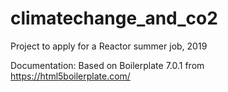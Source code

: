 # climatechange_and_co2
Project to apply for a Reactor summer job, 2019

Documentation:
Based on Boilerplate 7.0.1 from https://html5boilerplate.com/
